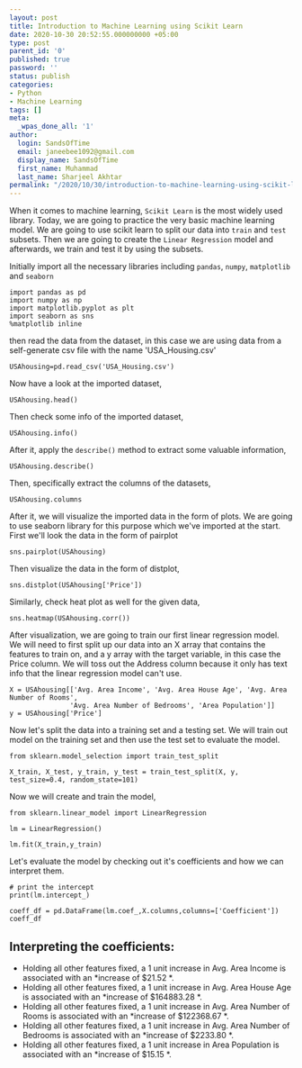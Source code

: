 ```yaml
---
layout: post
title: Introduction to Machine Learning using Scikit Learn
date: 2020-10-30 20:52:55.000000000 +05:00
type: post
parent_id: '0'
published: true
password: ''
status: publish
categories:
- Python
- Machine Learning
tags: []
meta:
  _wpas_done_all: '1'
author:
  login: SandsOfTime
  email: janeebee1092@gmail.com
  display_name: SandsOfTime
  first_name: Muhammad
  last_name: Sharjeel Akhtar
permalink: "/2020/10/30/introduction-to-machine-learning-using-scikit-learn"
---
```

When it comes to machine learning, `Scikit Learn` is the most widely used library. Today, we are going to practice the very basic machine learning model. We are going to use scikit learn to split our data into `train` and `test` subsets. Then we are going to create the `Linear Regression` model and afterwards, we train and test it by using the subsets.

Initially import all the necessary libraries including `pandas`, `numpy`, `matplotlib` and `seaborn`

```
import pandas as pd
import numpy as np
import matplotlib.pyplot as plt
import seaborn as sns
%matplotlib inline
```

then read the data from the dataset, in this case we are using data from a self-generate csv file with the name 'USA_Housing.csv'

```
USAhousing=pd.read_csv('USA_Housing.csv')
```

Now have a look at the imported dataset,

```
USAhousing.head()
```

Then check some info of the imported dataset,

```
USAhousing.info()
```

After it, apply the `describe()` method to extract some valuable information,

```
USAhousing.describe()
```

Then, specifically extract the columns of the datasets,

```
USAhousing.columns
```

After it, we will visualize the imported data in the form of plots. We are going to use seaborn library for this purpose which we've imported at the start. First we'll look the data in the form of pairplot

```
sns.pairplot(USAhousing)
```

Then visualize the data in the form of distplot,

```
sns.distplot(USAhousing['Price'])
```

Similarly, check heat plot as well for the given data,

```
sns.heatmap(USAhousing.corr())
```

After visualization, we are going to train our first linear regression model. We will need to first split up our data into an X array that contains the features to train on, and a y array with the target variable, in this case the Price column. We will toss out the Address column because it only has text info that the linear regression model can't use.

```
X = USAhousing[['Avg. Area Income', 'Avg. Area House Age', 'Avg. Area Number of Rooms',
               'Avg. Area Number of Bedrooms', 'Area Population']]
y = USAhousing['Price']
```

Now let's split the data into a training set and a testing set. We will train out model on the training set and then use the test set to evaluate the model.

```
from sklearn.model_selection import train_test_split
```

```
X_train, X_test, y_train, y_test = train_test_split(X, y, test_size=0.4, random_state=101)
```

Now we will create and train the model,

```
from sklearn.linear_model import LinearRegression
```

```
lm = LinearRegression()
```

```
lm.fit(X_train,y_train)
```

Let's evaluate the model by checking out it's coefficients and how we can interpret them.

```
# print the intercept
print(lm.intercept_)
```

```
coeff_df = pd.DataFrame(lm.coef_,X.columns,columns=['Coefficient'])
coeff_df
```

## Interpreting the coefficients:


* Holding all other features fixed, a 1 unit increase in Avg. Area Income is associated with an *increase of $21.52 *.
* Holding all other features fixed, a 1 unit increase in Avg. Area House Age is associated with an *increase of $164883.28 *.
* Holding all other features fixed, a 1 unit increase in Avg. Area Number of Rooms is associated with an *increase of $122368.67 *.
* Holding all other features fixed, a 1 unit increase in Avg. Area Number of Bedrooms is associated with an *increase of $2233.80 *.
* Holding all other features fixed, a 1 unit increase in Area Population is associated with an *increase of $15.15 *.

